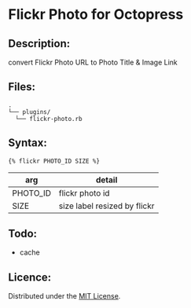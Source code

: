 Flickr Photo for Octopress
=======================

Description:
------------
convert Flickr Photo URL to Photo Title & Image Link

Files:
------

    .
    └── plugins/
      └── flickr-photo.rb

Syntax:
-------
    {% flickr PHOTO_ID SIZE %}
| arg | detail |
|---|---|
| PHOTO_ID  | flickr photo id |
| SIZE | size label resized by flickr|

Todo:
------
- cache



Licence:
--------
Distributed under the [MIT License][MIT].

[MIT]: http://www.opensource.org/licenses/mit-license.php
